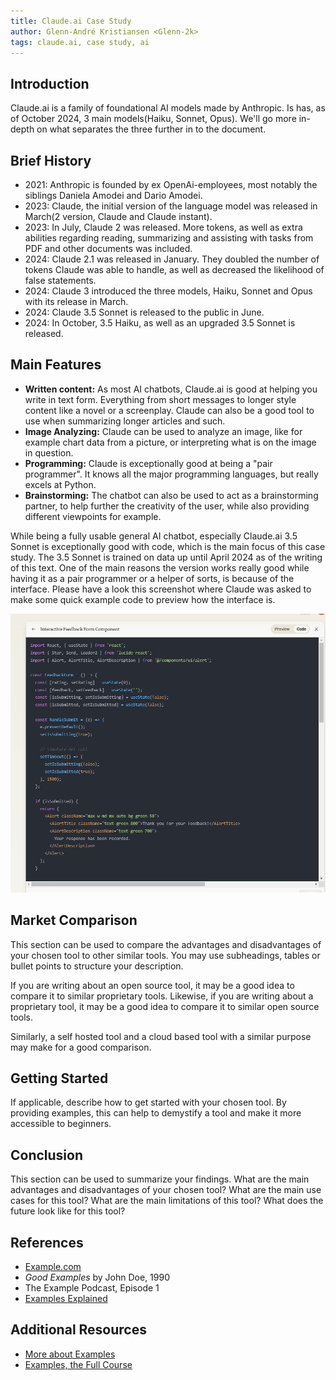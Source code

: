 ```yaml
---
title: Claude.ai Case Study
author: Glenn-André Kristiansen <Glenn-2k>
tags: claude.ai, case study, ai
---
```


## Introduction

Claude.ai is a family of foundational AI models made by Anthropic. Is has, as of October 2024, 3 main models(Haiku, Sonnet, Opus). We'll go more in-depth on what separates the three further in to the document.

## Brief History

- 2021: Anthropic is founded by ex OpenAi-employees, most notably the siblings Daniela Amodei and Dario Amodei.
- 2023: Claude, the initial version of the language model was released in March(2 version, Claude and Claude instant).
- 2023: In July, Claude 2 was released. More tokens, as well as extra abilities regarding reading, summarizing and assisting with tasks from PDF and other documents was included.
- 2024: Claude 2.1 was released in January. They doubled the number of tokens Claude was able to handle, as well as decreased the likelihood of false statements.
- 2024: Claude 3 introduced the three models, Haiku, Sonnet and Opus with its release in March.
- 2024: Claude 3.5 Sonnet is released to the public in June.
- 2024: In October, 3.5 Haiku, as well as an upgraded 3.5 Sonnet is released.

## Main Features

- **Written content:** As most AI chatbots, Claude.ai is good at helping you write in text form. Everything from short messages to longer style content like a novel or a screenplay. Claude can also be a good tool to use when summarizing longer articles and such.
- **Image Analyzing:** Claude can be used to analyze an image, like for example chart data from a picture, or interpreting what is on the image in question.
- **Programming:** Claude is exceptionally good at being a "pair programmer". It knows all the major programming languages, but really excels at Python.
- **Brainstorming:** The chatbot can also be used to act as a brainstorming partner, to help further the creativity of the user, while also providing different viewpoints for example.

While being a fully usable general AI chatbot, especially Claude.ai 3.5 Sonnet is exceptionally good with code, which is the main focus of this case study. The 3.5 Sonnet is trained on data up until April 2024 as of the writing of this text.
One of the main reasons the version works really good while having it as a pair programmer or a helper of sorts, is because of the interface. Please have a look this screenshot where Claude was asked to make some quick example code to preview how the interface is.

![Screenshot](../../../assets/claude-ai/claude-SC.png)

## Market Comparison

This section can be used to compare the advantages and disadvantages of your chosen tool to other similar tools. You may use subheadings, tables or bullet points to structure your description.

If you are writing about an open source tool, it may be a good idea to compare it to similar proprietary tools. Likewise, if you are writing about a proprietary tool, it may be a good idea to compare it to similar open source tools.

Similarly, a self hosted tool and a cloud based tool with a similar purpose may make for a good comparison.

## Getting Started

If applicable, describe how to get started with your chosen tool. By providing examples, this can help to demystify a tool and make it more accessible to beginners.

## Conclusion

This section can be used to summarize your findings. What are the main advantages and disadvantages of your chosen tool? What are the main use cases for this tool? What are the main limitations of this tool? What does the future look like for this tool?

## References

- [Example.com](https://example.com)
- _Good Examples_ by John Doe, 1990
- The Example Podcast, Episode 1
- [Examples Explained](https://youtu.be/dQw4w9WgXcQ)

## Additional Resources

- [More about Examples](https://example.com)
- [Examples, the Full Course](https://youtu.be/dQw4w9WgXcQ)
